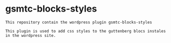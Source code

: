 # gsmtc-blocks-styles

    This repository contain the wordpress plugin gsmtc-blocks-styles

    This plugin is used to add css styles to the guttenberg blocs instales in the wordpress site. 
